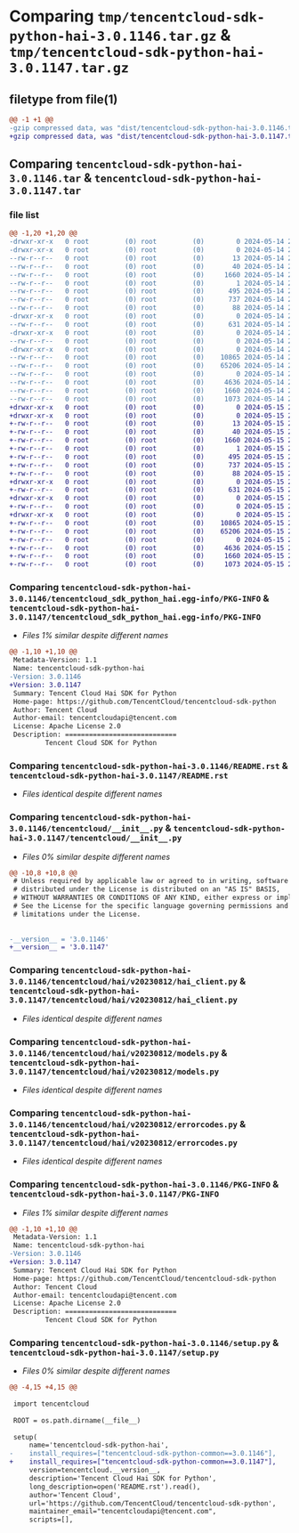 # Comparing `tmp/tencentcloud-sdk-python-hai-3.0.1146.tar.gz` & `tmp/tencentcloud-sdk-python-hai-3.0.1147.tar.gz`

## filetype from file(1)

```diff
@@ -1 +1 @@
-gzip compressed data, was "dist/tencentcloud-sdk-python-hai-3.0.1146.tar", last modified: Tue May 14 21:37:54 2024, max compression
+gzip compressed data, was "dist/tencentcloud-sdk-python-hai-3.0.1147.tar", last modified: Wed May 15 21:47:55 2024, max compression
```

## Comparing `tencentcloud-sdk-python-hai-3.0.1146.tar` & `tencentcloud-sdk-python-hai-3.0.1147.tar`

### file list

```diff
@@ -1,20 +1,20 @@
-drwxr-xr-x   0 root         (0) root         (0)        0 2024-05-14 21:37:54.000000 tencentcloud-sdk-python-hai-3.0.1146/
-drwxr-xr-x   0 root         (0) root         (0)        0 2024-05-14 21:37:54.000000 tencentcloud-sdk-python-hai-3.0.1146/tencentcloud_sdk_python_hai.egg-info/
--rw-r--r--   0 root         (0) root         (0)       13 2024-05-14 21:37:54.000000 tencentcloud-sdk-python-hai-3.0.1146/tencentcloud_sdk_python_hai.egg-info/top_level.txt
--rw-r--r--   0 root         (0) root         (0)       40 2024-05-14 21:37:54.000000 tencentcloud-sdk-python-hai-3.0.1146/tencentcloud_sdk_python_hai.egg-info/requires.txt
--rw-r--r--   0 root         (0) root         (0)     1660 2024-05-14 21:37:54.000000 tencentcloud-sdk-python-hai-3.0.1146/tencentcloud_sdk_python_hai.egg-info/PKG-INFO
--rw-r--r--   0 root         (0) root         (0)        1 2024-05-14 21:37:54.000000 tencentcloud-sdk-python-hai-3.0.1146/tencentcloud_sdk_python_hai.egg-info/dependency_links.txt
--rw-r--r--   0 root         (0) root         (0)      495 2024-05-14 21:37:54.000000 tencentcloud-sdk-python-hai-3.0.1146/tencentcloud_sdk_python_hai.egg-info/SOURCES.txt
--rw-r--r--   0 root         (0) root         (0)      737 2024-05-14 21:37:54.000000 tencentcloud-sdk-python-hai-3.0.1146/README.rst
--rw-r--r--   0 root         (0) root         (0)       88 2024-05-14 21:37:54.000000 tencentcloud-sdk-python-hai-3.0.1146/setup.cfg
-drwxr-xr-x   0 root         (0) root         (0)        0 2024-05-14 21:37:54.000000 tencentcloud-sdk-python-hai-3.0.1146/tencentcloud/
--rw-r--r--   0 root         (0) root         (0)      631 2024-05-14 21:37:54.000000 tencentcloud-sdk-python-hai-3.0.1146/tencentcloud/__init__.py
-drwxr-xr-x   0 root         (0) root         (0)        0 2024-05-14 21:37:54.000000 tencentcloud-sdk-python-hai-3.0.1146/tencentcloud/hai/
--rw-r--r--   0 root         (0) root         (0)        0 2024-05-14 21:37:54.000000 tencentcloud-sdk-python-hai-3.0.1146/tencentcloud/hai/__init__.py
-drwxr-xr-x   0 root         (0) root         (0)        0 2024-05-14 21:37:54.000000 tencentcloud-sdk-python-hai-3.0.1146/tencentcloud/hai/v20230812/
--rw-r--r--   0 root         (0) root         (0)    10865 2024-05-14 21:37:54.000000 tencentcloud-sdk-python-hai-3.0.1146/tencentcloud/hai/v20230812/hai_client.py
--rw-r--r--   0 root         (0) root         (0)    65206 2024-05-14 21:37:54.000000 tencentcloud-sdk-python-hai-3.0.1146/tencentcloud/hai/v20230812/models.py
--rw-r--r--   0 root         (0) root         (0)        0 2024-05-14 21:37:54.000000 tencentcloud-sdk-python-hai-3.0.1146/tencentcloud/hai/v20230812/__init__.py
--rw-r--r--   0 root         (0) root         (0)     4636 2024-05-14 21:37:54.000000 tencentcloud-sdk-python-hai-3.0.1146/tencentcloud/hai/v20230812/errorcodes.py
--rw-r--r--   0 root         (0) root         (0)     1660 2024-05-14 21:37:54.000000 tencentcloud-sdk-python-hai-3.0.1146/PKG-INFO
--rw-r--r--   0 root         (0) root         (0)     1073 2024-05-14 21:37:54.000000 tencentcloud-sdk-python-hai-3.0.1146/setup.py
+drwxr-xr-x   0 root         (0) root         (0)        0 2024-05-15 21:47:55.000000 tencentcloud-sdk-python-hai-3.0.1147/
+drwxr-xr-x   0 root         (0) root         (0)        0 2024-05-15 21:47:55.000000 tencentcloud-sdk-python-hai-3.0.1147/tencentcloud_sdk_python_hai.egg-info/
+-rw-r--r--   0 root         (0) root         (0)       13 2024-05-15 21:47:55.000000 tencentcloud-sdk-python-hai-3.0.1147/tencentcloud_sdk_python_hai.egg-info/top_level.txt
+-rw-r--r--   0 root         (0) root         (0)       40 2024-05-15 21:47:55.000000 tencentcloud-sdk-python-hai-3.0.1147/tencentcloud_sdk_python_hai.egg-info/requires.txt
+-rw-r--r--   0 root         (0) root         (0)     1660 2024-05-15 21:47:55.000000 tencentcloud-sdk-python-hai-3.0.1147/tencentcloud_sdk_python_hai.egg-info/PKG-INFO
+-rw-r--r--   0 root         (0) root         (0)        1 2024-05-15 21:47:55.000000 tencentcloud-sdk-python-hai-3.0.1147/tencentcloud_sdk_python_hai.egg-info/dependency_links.txt
+-rw-r--r--   0 root         (0) root         (0)      495 2024-05-15 21:47:55.000000 tencentcloud-sdk-python-hai-3.0.1147/tencentcloud_sdk_python_hai.egg-info/SOURCES.txt
+-rw-r--r--   0 root         (0) root         (0)      737 2024-05-15 21:47:55.000000 tencentcloud-sdk-python-hai-3.0.1147/README.rst
+-rw-r--r--   0 root         (0) root         (0)       88 2024-05-15 21:47:55.000000 tencentcloud-sdk-python-hai-3.0.1147/setup.cfg
+drwxr-xr-x   0 root         (0) root         (0)        0 2024-05-15 21:47:55.000000 tencentcloud-sdk-python-hai-3.0.1147/tencentcloud/
+-rw-r--r--   0 root         (0) root         (0)      631 2024-05-15 21:47:55.000000 tencentcloud-sdk-python-hai-3.0.1147/tencentcloud/__init__.py
+drwxr-xr-x   0 root         (0) root         (0)        0 2024-05-15 21:47:55.000000 tencentcloud-sdk-python-hai-3.0.1147/tencentcloud/hai/
+-rw-r--r--   0 root         (0) root         (0)        0 2024-05-15 21:47:55.000000 tencentcloud-sdk-python-hai-3.0.1147/tencentcloud/hai/__init__.py
+drwxr-xr-x   0 root         (0) root         (0)        0 2024-05-15 21:47:55.000000 tencentcloud-sdk-python-hai-3.0.1147/tencentcloud/hai/v20230812/
+-rw-r--r--   0 root         (0) root         (0)    10865 2024-05-15 21:47:55.000000 tencentcloud-sdk-python-hai-3.0.1147/tencentcloud/hai/v20230812/hai_client.py
+-rw-r--r--   0 root         (0) root         (0)    65206 2024-05-15 21:47:55.000000 tencentcloud-sdk-python-hai-3.0.1147/tencentcloud/hai/v20230812/models.py
+-rw-r--r--   0 root         (0) root         (0)        0 2024-05-15 21:47:55.000000 tencentcloud-sdk-python-hai-3.0.1147/tencentcloud/hai/v20230812/__init__.py
+-rw-r--r--   0 root         (0) root         (0)     4636 2024-05-15 21:47:55.000000 tencentcloud-sdk-python-hai-3.0.1147/tencentcloud/hai/v20230812/errorcodes.py
+-rw-r--r--   0 root         (0) root         (0)     1660 2024-05-15 21:47:55.000000 tencentcloud-sdk-python-hai-3.0.1147/PKG-INFO
+-rw-r--r--   0 root         (0) root         (0)     1073 2024-05-15 21:47:55.000000 tencentcloud-sdk-python-hai-3.0.1147/setup.py
```

### Comparing `tencentcloud-sdk-python-hai-3.0.1146/tencentcloud_sdk_python_hai.egg-info/PKG-INFO` & `tencentcloud-sdk-python-hai-3.0.1147/tencentcloud_sdk_python_hai.egg-info/PKG-INFO`

 * *Files 1% similar despite different names*

```diff
@@ -1,10 +1,10 @@
 Metadata-Version: 1.1
 Name: tencentcloud-sdk-python-hai
-Version: 3.0.1146
+Version: 3.0.1147
 Summary: Tencent Cloud Hai SDK for Python
 Home-page: https://github.com/TencentCloud/tencentcloud-sdk-python
 Author: Tencent Cloud
 Author-email: tencentcloudapi@tencent.com
 License: Apache License 2.0
 Description: ============================
         Tencent Cloud SDK for Python
```

### Comparing `tencentcloud-sdk-python-hai-3.0.1146/README.rst` & `tencentcloud-sdk-python-hai-3.0.1147/README.rst`

 * *Files identical despite different names*

### Comparing `tencentcloud-sdk-python-hai-3.0.1146/tencentcloud/__init__.py` & `tencentcloud-sdk-python-hai-3.0.1147/tencentcloud/__init__.py`

 * *Files 0% similar despite different names*

```diff
@@ -10,8 +10,8 @@
 # Unless required by applicable law or agreed to in writing, software
 # distributed under the License is distributed on an "AS IS" BASIS,
 # WITHOUT WARRANTIES OR CONDITIONS OF ANY KIND, either express or implied.
 # See the License for the specific language governing permissions and
 # limitations under the License.
 
 
-__version__ = '3.0.1146'
+__version__ = '3.0.1147'
```

### Comparing `tencentcloud-sdk-python-hai-3.0.1146/tencentcloud/hai/v20230812/hai_client.py` & `tencentcloud-sdk-python-hai-3.0.1147/tencentcloud/hai/v20230812/hai_client.py`

 * *Files identical despite different names*

### Comparing `tencentcloud-sdk-python-hai-3.0.1146/tencentcloud/hai/v20230812/models.py` & `tencentcloud-sdk-python-hai-3.0.1147/tencentcloud/hai/v20230812/models.py`

 * *Files identical despite different names*

### Comparing `tencentcloud-sdk-python-hai-3.0.1146/tencentcloud/hai/v20230812/errorcodes.py` & `tencentcloud-sdk-python-hai-3.0.1147/tencentcloud/hai/v20230812/errorcodes.py`

 * *Files identical despite different names*

### Comparing `tencentcloud-sdk-python-hai-3.0.1146/PKG-INFO` & `tencentcloud-sdk-python-hai-3.0.1147/PKG-INFO`

 * *Files 1% similar despite different names*

```diff
@@ -1,10 +1,10 @@
 Metadata-Version: 1.1
 Name: tencentcloud-sdk-python-hai
-Version: 3.0.1146
+Version: 3.0.1147
 Summary: Tencent Cloud Hai SDK for Python
 Home-page: https://github.com/TencentCloud/tencentcloud-sdk-python
 Author: Tencent Cloud
 Author-email: tencentcloudapi@tencent.com
 License: Apache License 2.0
 Description: ============================
         Tencent Cloud SDK for Python
```

### Comparing `tencentcloud-sdk-python-hai-3.0.1146/setup.py` & `tencentcloud-sdk-python-hai-3.0.1147/setup.py`

 * *Files 0% similar despite different names*

```diff
@@ -4,15 +4,15 @@
 
 import tencentcloud
 
 ROOT = os.path.dirname(__file__)
 
 setup(
     name='tencentcloud-sdk-python-hai',
-    install_requires=["tencentcloud-sdk-python-common==3.0.1146"],
+    install_requires=["tencentcloud-sdk-python-common==3.0.1147"],
     version=tencentcloud.__version__,
     description='Tencent Cloud Hai SDK for Python',
     long_description=open('README.rst').read(),
     author='Tencent Cloud',
     url='https://github.com/TencentCloud/tencentcloud-sdk-python',
     maintainer_email="tencentcloudapi@tencent.com",
     scripts=[],
```


